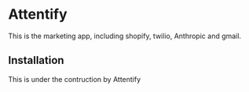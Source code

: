# Attentify

This is the marketing app, including shopify, twilio, Anthropic and gmail.

## Installation

This is under the contruction by Attentify



